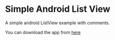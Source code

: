 Simple Android List View
=====================

A simple android ListView example with comments. 

You can download the app from <a href="https://github.com/matty234/Simple-Android-List-View/raw/master/bin/HomeTest.apk">here</a>


